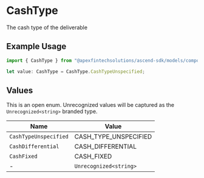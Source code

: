 # CashType

The cash type of the deliverable

## Example Usage

```typescript
import { CashType } from "@apexfintechsolutions/ascend-sdk/models/components";

let value: CashType = CashType.CashTypeUnspecified;
```

## Values

This is an open enum. Unrecognized values will be captured as the `Unrecognized<string>` branded type.

| Name                   | Value                  |
| ---------------------- | ---------------------- |
| `CashTypeUnspecified`  | CASH_TYPE_UNSPECIFIED  |
| `CashDifferential`     | CASH_DIFFERENTIAL      |
| `CashFixed`            | CASH_FIXED             |
| -                      | `Unrecognized<string>` |